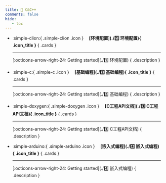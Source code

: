 ```yaml
---
title: 🍏 C&C++
comments: false
hide:
   - toc
---
```


<div class="grid cards index-info" markdown>

-   :simple-clion:{ .simple-clion .icon } &ensp;&ensp;__[环境配置](./1️⃣ 环境配置){ .icon_title }__
{ .cards }

	---

	

	[:octicons-arrow-right-24: Getting started](./1️⃣ 环境配置)
{ .description }

-   :simple-c:{ .simple-c .icon } &ensp;&ensp;__[基础编程](./2️⃣ 基础编程){ .icon_title }__
{ .cards }

	---

	

	[:octicons-arrow-right-24: Getting started](./2️⃣ 基础编程)
{ .description }

-   :simple-doxygen:{ .simple-doxygen .icon } &ensp;&ensp;__[C工程API文档](./3️⃣ C工程API文档){ .icon_title }__
{ .cards }

	---

	

	[:octicons-arrow-right-24: Getting started](./3️⃣ C工程API文档)
{ .description }

-   :simple-arduino:{ .simple-arduino .icon } &ensp;&ensp;__[嵌入式编程](./4️⃣ 嵌入式编程){ .icon_title }__
{ .cards }

	---

	

	[:octicons-arrow-right-24: Getting started](./4️⃣ 嵌入式编程)
{ .description }

</div>